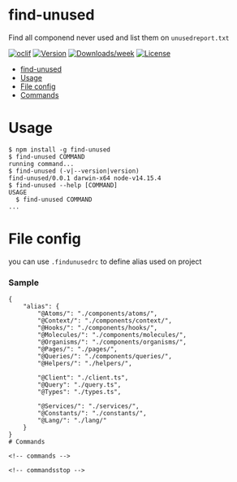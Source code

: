 # find-unused

Find all componend never used and list them on `unusedreport.txt`

[![oclif](https://img.shields.io/badge/cli-oclif-brightgreen.svg)](https://oclif.io)
[![Version](https://img.shields.io/npm/v/find-unused.svg)](https://npmjs.org/package/find-unused)
[![Downloads/week](https://img.shields.io/npm/dw/find-unused.svg)](https://npmjs.org/package/find-unused)
[![License](https://img.shields.io/npm/l/find-unused.svg)](https://github.com/jamet-julien/find-unused/blob/master/package.json)

<!-- toc -->

-   [find-unused](#find-unused)
-   [Usage](#usage)
-   [File config](#fileconfig)
-   [Commands](#commands)
<!-- tocstop -->

# Usage

<!-- usage -->

```sh-session
$ npm install -g find-unused
$ find-unused COMMAND
running command...
$ find-unused (-v|--version|version)
find-unused/0.0.1 darwin-x64 node-v14.15.4
$ find-unused --help [COMMAND]
USAGE
  $ find-unused COMMAND
...
```

<!-- usagestop -->

# File config

you can use `.findunusedrc` to define alias used on project

### Sample

```
{
    "alias": {
        "@Atoms/": "./components/atoms/",
        "@Context/": "./components/context/",
        "@Hooks/": "./components/hooks/",
        "@Molecules/": "./components/molecules/",
        "@Organisms/": "./components/organisms/",
        "@Pages/": "./pages/",
        "@Queries/": "./components/queries/",
        "@Helpers/": "./helpers/",

        "@Client": "./client.ts",
        "@Query": "./query.ts",
        "@Types": "./types.ts",

        "@Services/": "./services/",
        "@Constants/": "./constants/",
        "@Lang/": "./lang/"
    }
}
# Commands

<!-- commands -->

<!-- commandsstop -->
```
